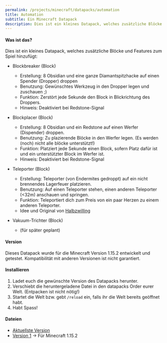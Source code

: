 ```yaml
---
permalink: /projects/minecraft/datapacks/automation
title: Automation
subtitle: Ein Minecraft Datapack
description: Dies ist ein kleines Datapack, welches zusätzliche Blöcke und Features zum Spiel hinzufügt
---
```


#### Was ist das?

Dies ist ein kleines Datapack, welches zusätzliche Blöcke und Features zum Spiel hinzufügt:

- Blockbreaker (Block)

  - Erstellung: 8 Obsidian und eine ganze Diamantspitzhacke auf einen Spender (Dropper) droppen
  - Benutzung: Gewünschtes Werkzeug in den Dropper legen und zuschauen ;)
  - Funktion: Zerstört jede Sekunde den Block in Blickrichtung des Droppers.
  - Hinweis: Deaktiviert bei Redstone-Signal

- Blockplacer (Block)

  - Erstellung: 8 Obsidian und ein Redstone auf einen Werfer (Dispender) droppen.
  - Benutzung: Zu plazierende Blöcke in den Werfer legen. (Es werden (noch) nicht alle blöcke unterstützt!)
  - Funktion: Platziert jede Sekunde einen Block, sofern Platz dafür ist und ein unterstützter Block im Werfer ist.
  - Hinweis: Deaktiviert bei Redstone-Signal

- Teleporter (Block)

  - Erstellung: Teleporter (von Endermites gedroppt) auf ein nicht brennendes Lagerfeuer platzieren.
  - Benutzung: Auf einen Teleporter stehen, einen anderen Teleporter (&lt;32m) anschauen und springen.
  - Funktion: Teleportiert dich zum Preis von ein paar Herzen zu einem anderen Teleporter.
  - Idee und Original von [Halbzwilling](https://www.youtube.com/watch?v=c3X1R0njeNY)

- Vakuum-Trichter (Block)
  - (für später geplant)

#### Version

Dieses Datapack wurde für die Minecraft Version 1.15.2 entwickelt und getestet. Kompatibilität mit anderen Versionen ist nicht garantiert.

#### Installieren

1. Ladet euch die gewünschte Version des Datapacks herunter.
2. Verschiebt die heruntergeladene Datei in den datapacks Order eurer Welt. (Entpacken ist nicht nötig!)
3. Startet die Welt bzw. gebt `/reload` ein, falls ihr die Welt bereits geöffnet habt.
4. Habt Spass!

#### Dateien

- [Aktuellste Version](https://github.com/rafaelurben/mc-automation/raw/master/downloads/automation-v1.zip)
- [Version 1](https://github.com/rafaelurben/mc-automation/raw/master/downloads/automation-v1.zip) -> Für Minecraft 1.15.2
